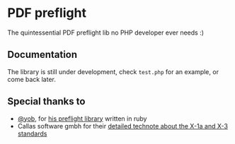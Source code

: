 # PDF preflight
The quintessential PDF preflight lib no PHP developer ever needs :)

## Documentation
The library is still under development, check `test.php` for an example, or come back later.

## Special thanks to
- [@yob](https://github.com/yob), for [his preflight library](https://github.com/yob/pdf-preflight) written in ruby
- Callas software gmbh for their [detailed technote about the X-1a and X-3 standards](http://www.pdfxreport.com/lib/exe/fetch.php?media=en:technote_pdfx_checks.pdf)
